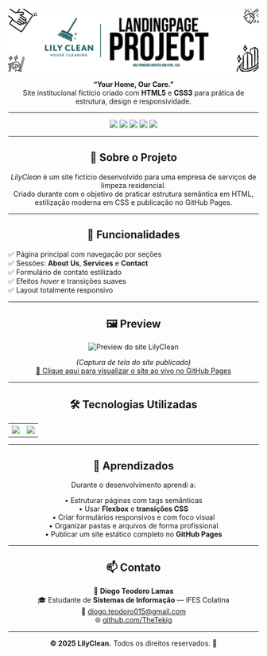 
<p align="center">
  <img src="img/Meu.png" alt="Logo LilyClean">
</p>

<p align="center">
  <b>“Your Home, Our Care.”</b><br>
  Site institucional fictício criado com <b>HTML5</b> e <b>CSS3</b> para prática de estrutura, design e responsividade.
</p>

---

<p align="center">
  <img src="https://img.shields.io/badge/status-IN PROGRESS-brightyellow?style=for-the-badge">
  <img src="https://img.shields.io/badge/HTML5-E34F26?style=for-the-badge&logo=html5&logoColor=white">
  <img src="https://img.shields.io/badge/CSS3-1572B6?style=for-the-badge&logo=css3&logoColor=white">
  <img src="https://img.shields.io/badge/Responsive-Yes-brightgreen?style=for-the-badge">
  <img src="https://img.shields.io/badge/Made%20with-%F0%9F%92%99-blue?style=for-the-badge">
</p>

---

<h2 align="center">🧹 Sobre o Projeto</h2>

<p align="center">
  <i>LilyClean</i> é um site fictício desenvolvido para uma empresa de serviços de limpeza residencial.<br>
  Criado durante com o objetivo de praticar estrutura semântica em HTML, estilização moderna em CSS e publicação no GitHub Pages.
</p>

---

<h2 align="center">🚀 Funcionalidades</h2>

<p align="left">
  ✅ Página principal com navegação por seções<br>
  ✅ Sessões: <b>About Us</b>, <b>Services</b> e <b>Contact</b><br>
  ✅ Formulário de contato estilizado<br>
  ✅ Efeitos <i>hover</i> e transições suaves<br>
  ✅ Layout totalmente responsivo
</p>

---

<h2 align="center">🖼️ Preview</h2>

<p align="center">
  <img src="img/screenshot.png" alt="Preview do site LilyClean" width="800px">
</p>

<p align="center">
  <i>(Captura de tela do site publicado)</i><br>
  <a href="https://seuusuario.github.io/lilyclean-website" target="_blank">
    🔗 Clique aqui para visualizar o site ao vivo no GitHub Pages
  </a>
</p>

---

<h2 align="center">🛠️ Tecnologias Utilizadas</h2>

<table align="center">
  <tr>
    <th><img src="https://img.shields.io/badge/HTML5-E34F26?style=for-the-badge&logo=html5&logoColor=white"></th>
    <th><img src="https://img.shields.io/badge/CSS3-1572B6?style=for-the-badge&logo=css3&logoColor=white"></th>
  </tr>
</table>

---

<h2 align="center">🧠 Aprendizados</h2>

<p align="center">
  Durante o desenvolvimento aprendi a:
</p>

<p align="center">
  • Estruturar páginas com tags semânticas <br>
  • Usar <b>Flexbox</b> e <b>transições CSS</b> <br>
  • Criar formulários responsivos e com foco visual <br>
  • Organizar pastas e arquivos de forma profissional <br>
  • Publicar um site estático completo no <b>GitHub Pages</b>
</p>

---

<h2 align="center">📫 Contato</h2>

<p align="center">
  👤 <b>Diogo Teodoro Lamas</b><br>
  🎓 Estudante de <b>Sistemas de Informação</b> — IFES Colatina<br>
  📧 <a href="mailto:diogo.teodoro015@gmail.com">diogo.teodoro015@gmail.com</a><br>
  🌐 <a href="https://github.com/TheTekig">github.com/TheTekig</a>
</p>

---

<p align="center">
  <b>© 2025 LilyClean.</b> Todos os direitos reservados. 🌿
</p>
